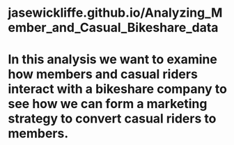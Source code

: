 # jasewickliffe.github.io/Analyzing_Member_and_Casual_Bikeshare_data
# In this analysis we want to examine how members and casual riders interact with a bikeshare company to see how we can form a marketing strategy to convert casual riders to members.
